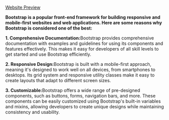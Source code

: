 <a href="https://master--bootstrapwebsitedesing.netlify.app/">Website Preview</a>

<b> Bootstrap is a popular front-end framework for building responsive and mobile-first websites and web applications. Here are some reasons why Bootstrap is considered one of the best:</b>
    <p><b>1. Comprehensive Documentation:</b>Bootstrap provides comprehensive documentation with examples and guidelines for using its components and features effectively. This makes it easy for developers of all skill levels to get started and use Bootstrap efficiently.</p><p><b>2. Responsive Design:</b>Bootstrap is built with a mobile-first approach, meaning it's designed to work well on all devices, from smartphones to desktops. Its grid system and responsive utility classes make it easy to create layouts that adapt to different screen sizes.</p>
    <p><b>3. Customizable:</b>Bootstrap offers a wide range of pre-designed components, such as buttons, forms, navigation bars, and more. These components can be easily customized using Bootstrap's built-in variables and mixins, allowing developers to create unique designs while maintaining consistency and usability.</p>


    
